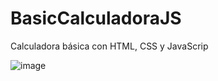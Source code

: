 # BasicCalculadoraJS
Calculadora básica con HTML, CSS y JavaScrip 

![image](https://user-images.githubusercontent.com/108911455/227751693-d7e26b17-66a8-494b-b079-dcf40c57bb23.png)
